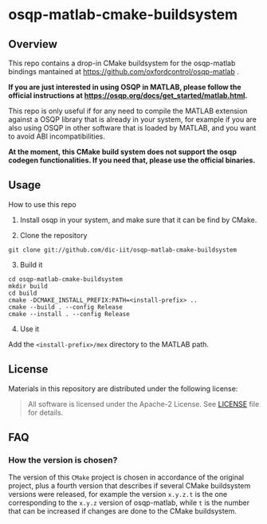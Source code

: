 # osqp-matlab-cmake-buildsystem

## Overview

This repo contains a drop-in CMake buildsystem for the osqp-matlab bindings mantained at https://github.com/oxfordcontrol/osqp-matlab .

**If you are just interested in using OSQP in MATLAB, please follow the official instructions at https://osqp.org/docs/get_started/matlab.html.**

This repo is only useful if for any need to compile the MATLAB extension against a OSQP library that is already in your system, for example
if you are also using OSQP in other software that is loaded by MATLAB, and you want to avoid ABI incompatibilities.

**At the moment, this CMake build system does not support the osqp codegen functionalities. If you need that, please use the official binaries.**

## Usage

How to use this repo

1. Install osqp in your system, and make sure that it can be find by CMake.

2. Clone the repository

~~~
git clone git://github.com/dic-iit/osqp-matlab-cmake-buildsystem
~~~

3. Build it

~~~
cd osqp-matlab-cmake-buildsystem
mkdir build
cd build
cmake -DCMAKE_INSTALL_PREFIX:PATH=<install-prefix> ..
cmake --build . --config Release
cmake --install . --config Release
~~~

4. Use it

Add the `<install-prefix>/mex` directory to the MATLAB path.

## License

Materials in this repository are distributed under the following license:

> All software is licensed under the Apache-2 License. See [LICENSE](./LICENSE) file for details.

## FAQ

### How the version is chosen?

The version of this `CMake` project is chosen in accordance of the original project, plus a fourth version that describes if several CMake buildsystem
versions were released, for example the version `x.y.z.t` is the one corresponding to the `x.y.z` version of osqp-matlab, while `t` is the number that can be
increased if changes are done to the CMake buildsystem.
